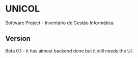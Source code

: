 # UNICOL
Software Project - Inventário de Gestão Informática

## Version
Beta 0.1 - it has almost backend done but it still needs the UI. 
